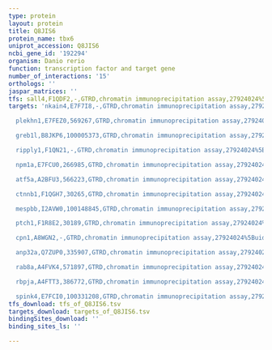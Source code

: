 ```yaml
---
type: protein
layout: protein
title: Q8JIS6
protein_name: tbx6
uniprot_accession: Q8JIS6
ncbi_gene_id: '192294'
organism: Danio rerio
function: transcription factor and target gene
number_of_interactions: '15'
orthologs: ''
jaspar_matrices: ''
tfs: sall4,F1QDF2,-,GTRD,chromatin immunoprecipitation assay,27924024%5Buid%5D,No
targets: 'nkain4,E7F7I8,-,GTRD,chromatin immunoprecipitation assay,27924024%5Buid%5D,No

  plekhn1,E7FEZ0,569267,GTRD,chromatin immunoprecipitation assay,27924024%5Buid%5D,No

  greb1l,B8JKP6,100005373,GTRD,chromatin immunoprecipitation assay,27924024%5Buid%5D,No

  ripply1,F1QN21,-,GTRD,chromatin immunoprecipitation assay,27924024%5Buid%5D,No

  npm1a,E7FCU0,266985,GTRD,chromatin immunoprecipitation assay,27924024%5Buid%5D,No

  atf5a,A2BFU3,566223,GTRD,chromatin immunoprecipitation assay,27924024%5Buid%5D,No

  ctnnb1,F1QGH7,30265,GTRD,chromatin immunoprecipitation assay,27924024%5Buid%5D,No

  mespbb,I2AVW0,100148845,GTRD,chromatin immunoprecipitation assay,27924024%5Buid%5D,No

  ptch1,F1R8E2,30189,GTRD,chromatin immunoprecipitation assay,27924024%5Buid%5D,No

  cpn1,A8WGN2,-,GTRD,chromatin immunoprecipitation assay,27924024%5Buid%5D,No

  anp32a,Q7ZUP0,335907,GTRD,chromatin immunoprecipitation assay,27924024%5Buid%5D,No

  rab8a,A4FVK4,571897,GTRD,chromatin immunoprecipitation assay,27924024%5Buid%5D,No

  rbpja,A4FTT3,386772,GTRD,chromatin immunoprecipitation assay,27924024%5Buid%5D,No

  spink4,E7FCI0,100331208,GTRD,chromatin immunoprecipitation assay,27924024%5Buid%5D,No'
tfs_download: tfs_of_Q8JIS6.tsv
targets_download: targets_of_Q8JIS6.tsv
bindingSites_download: ''
binding_sites_ls: ''

---
```


